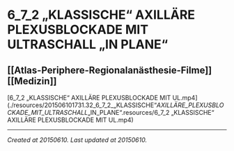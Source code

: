 # 6_7_2 „KLASSISCHE“ AXILLÄRE PLEXUSBLOCKADE MIT ULTRASCHALL „IN PLANE“
 [[Atlas-Periphere-Regionalanästhesie-Filme]] [[Medizin]] 
---



[6\_7\_2 „KLASSISCHE“ AXILLÄRE PLEXUSBLOCKADE MIT UL.mp4](./resources/201506101731.32_6_7_2_„KLASSISCHE“_AXILLÄRE_PLEXUSBLOCKADE_MIT_ULTRASCHALL_„IN_PLANE“.resources/6_7_2 „KLASSISCHE“ AXILLÄRE PLEXUSBLOCKADE MIT UL.mp4)

---

_Created at 20150610._
_Last updated at 20150610._



